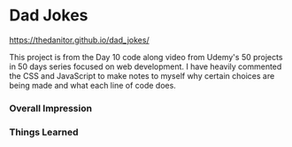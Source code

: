 # Dad Jokes

https://thedanitor.github.io/dad_jokes/

This project is from the Day 10 code along video from Udemy's 50 projects in 50 days series focused on web development. I have heavily commented the CSS and JavaScript to make notes to myself why certain choices are being made and what each line of code does.


### Overall Impression



### Things Learned

